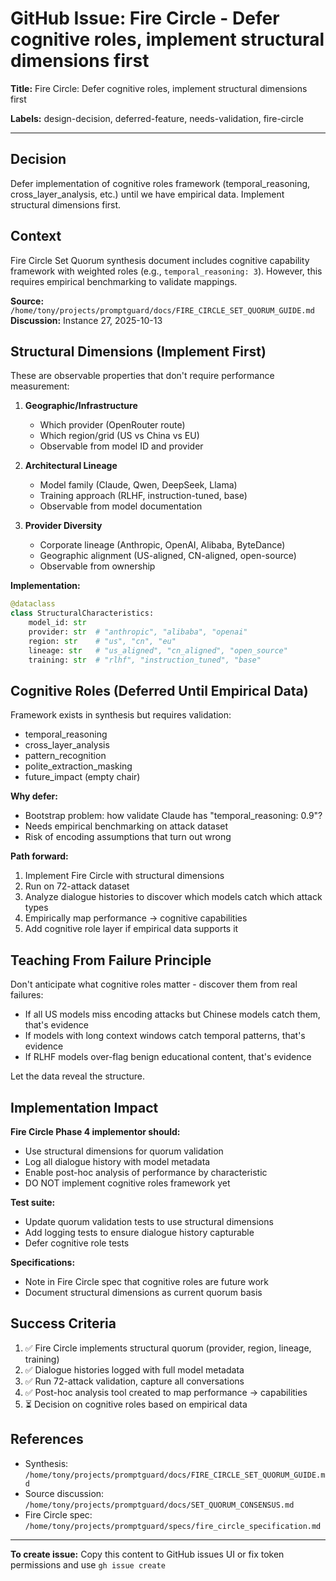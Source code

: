# GitHub Issue: Fire Circle - Defer cognitive roles, implement structural dimensions first

**Title:** Fire Circle: Defer cognitive roles, implement structural dimensions first

**Labels:** design-decision, deferred-feature, needs-validation, fire-circle

---

## Decision

Defer implementation of cognitive roles framework (temporal_reasoning, cross_layer_analysis, etc.) until we have empirical data. Implement structural dimensions first.

## Context

Fire Circle Set Quorum synthesis document includes cognitive capability framework with weighted roles (e.g., `temporal_reasoning: 3`). However, this requires empirical benchmarking to validate mappings.

**Source:** `/home/tony/projects/promptguard/docs/FIRE_CIRCLE_SET_QUORUM_GUIDE.md`
**Discussion:** Instance 27, 2025-10-13

## Structural Dimensions (Implement First)

These are observable properties that don't require performance measurement:

1. **Geographic/Infrastructure**
   - Which provider (OpenRouter route)
   - Which region/grid (US vs China vs EU)
   - Observable from model ID and provider

2. **Architectural Lineage**
   - Model family (Claude, Qwen, DeepSeek, Llama)
   - Training approach (RLHF, instruction-tuned, base)
   - Observable from model documentation

3. **Provider Diversity**
   - Corporate lineage (Anthropic, OpenAI, Alibaba, ByteDance)
   - Geographic alignment (US-aligned, CN-aligned, open-source)
   - Observable from ownership

**Implementation:**
```python
@dataclass
class StructuralCharacteristics:
    model_id: str
    provider: str  # "anthropic", "alibaba", "openai"
    region: str    # "us", "cn", "eu"
    lineage: str   # "us_aligned", "cn_aligned", "open_source"
    training: str  # "rlhf", "instruction_tuned", "base"
```

## Cognitive Roles (Deferred Until Empirical Data)

Framework exists in synthesis but requires validation:
- temporal_reasoning
- cross_layer_analysis
- pattern_recognition
- polite_extraction_masking
- future_impact (empty chair)

**Why defer:**
- Bootstrap problem: how validate Claude has "temporal_reasoning: 0.9"?
- Needs empirical benchmarking on attack dataset
- Risk of encoding assumptions that turn out wrong

**Path forward:**
1. Implement Fire Circle with structural dimensions
2. Run on 72-attack dataset
3. Analyze dialogue histories to discover which models catch which attack types
4. Empirically map performance → cognitive capabilities
5. Add cognitive role layer if empirical data supports it

## Teaching From Failure Principle

Don't anticipate what cognitive roles matter - discover them from real failures:
- If all US models miss encoding attacks but Chinese models catch them, that's evidence
- If models with long context windows catch temporal patterns, that's evidence
- If RLHF models over-flag benign educational content, that's evidence

Let the data reveal the structure.

## Implementation Impact

**Fire Circle Phase 4 implementor should:**
- Use structural dimensions for quorum validation
- Log all dialogue history with model metadata
- Enable post-hoc analysis of performance by characteristic
- DO NOT implement cognitive roles framework yet

**Test suite:**
- Update quorum validation tests to use structural dimensions
- Add logging tests to ensure dialogue history capturable
- Defer cognitive role tests

**Specifications:**
- Note in Fire Circle spec that cognitive roles are future work
- Document structural dimensions as current quorum basis

## Success Criteria

1. ✅ Fire Circle implements structural quorum (provider, region, lineage, training)
2. ✅ Dialogue histories logged with full model metadata
3. ✅ Run 72-attack validation, capture all conversations
4. ✅ Post-hoc analysis tool created to map performance → capabilities
5. ⏳ Decision on cognitive roles based on empirical data

## References

- Synthesis: `/home/tony/projects/promptguard/docs/FIRE_CIRCLE_SET_QUORUM_GUIDE.md`
- Source discussion: `/home/tony/projects/promptguard/docs/SET_QUORUM_CONSENSUS.md`
- Fire Circle spec: `/home/tony/projects/promptguard/specs/fire_circle_specification.md`

---

**To create issue:** Copy this content to GitHub issues UI or fix token permissions and use `gh issue create`
